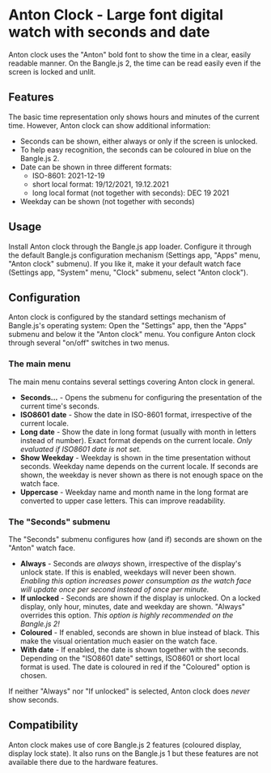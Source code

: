 # Anton Clock - Large font digital watch with seconds and date

Anton clock uses the "Anton" bold font to show the time in a clear, easily readable manner. On the Bangle.js 2, the time can be read easily even if the screen is locked and unlit.

## Features

The basic time representation only shows hours and minutes of the current time. However, Anton clock can show additional information:

* Seconds can be shown, either always or only if the screen is unlocked.
* To help easy recognition, the seconds can be coloured in blue on the Bangle.js 2.
* Date can be shown in three different formats:
    * ISO-8601: 2021-12-19
    * short local format: 19/12/2021, 19.12.2021
    * long local format (not together with seconds): DEC 19 2021
* Weekday can be shown (not together with seconds)

## Usage

Install Anton clock through the Bangle.js app loader.
Configure it through the default Bangle.js configuration mechanism
(Settings app, "Apps" menu, "Anton clock" submenu).
If you like it, make it your default watch face
(Settings app, "System" menu, "Clock" submenu, select "Anton clock").

## Configuration

Anton clock is configured by the standard settings mechanism of Bangle.js's operating system:
Open the "Settings" app, then the "Apps" submenu and below it the "Anton clock" menu.
You configure Anton clock through several "on/off" switches in two menus.

### The main menu

The main menu contains several settings covering Anton clock in general.

* **Seconds...** - Opens the submenu for configuring the presentation of the current time's seconds.
* **ISO8601 date** - Show the date in ISO-8601 format, irrespective of the current locale.
* **Long date** - Show the date in long format (usually with month in letters instead of number).
Exact format depends on the current locale. _Only evaluated if ISO8601 date is not set._
* **Show Weekday** - Weekday is shown in the time presentation without seconds.
Weekday name depends on the current locale.
If seconds are shown, the weekday is never shown as there is not enough space on the watch face.
* **Uppercase** - Weekday name and month name in the long format are converted to upper case letters.
This can improve readability.

### The "Seconds" submenu

The "Seconds" submenu configures how (and if) seconds are shown on the "Anton" watch face.

* **Always** - Seconds are _always_ shown, irrespective of the display's unlock state.
If this is enabled, weekdays will never been shown.
_Enabling this option increases power consumption as the watch face will update once per second instead of once per minute._
* **If unlocked** - Seconds are shown if the display is unlocked.
On a locked display, only hour, minutes, date and weekday are shown.
"Always" overrides this option.
_This option is highly recommended on the Bangle.js 2!_
* **Coloured** - If enabled, seconds are shown in blue instead of black.
This make the visual orientation much easier on the watch face.
* **With date** - If enabled, the date is shown together with the seconds.
Depending on the "ISO8601 date" settings, ISO8601 or short local format is used.
The date is coloured in red if the "Coloured" option is chosen.

If neither "Always" nor "If unlocked" is selected, Anton clock does _never_ show seconds.

## Compatibility

Anton clock makes use of core Bangle.js 2 features (coloured display, display lock state). It also runs on the Bangle.js 1 but these features are not available there due to the hardware features.
